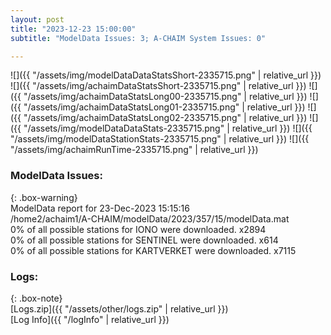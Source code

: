 ```yaml
---
layout: post
title: "2023-12-23 15:00:00"
subtitle: "ModelData Issues: 3; A-CHAIM System Issues: 0"

---
```


![]({{ "/assets/img/modelDataDataStatsShort-2335715.png" | relative_url }})
![]({{ "/assets/img/achaimDataStatsShort-2335715.png" | relative_url }})
![]({{ "/assets/img/achaimDataStatsLong00-2335715.png" | relative_url }})
![]({{ "/assets/img/achaimDataStatsLong01-2335715.png" | relative_url }})
![]({{ "/assets/img/achaimDataStatsLong02-2335715.png" | relative_url }})
![]({{ "/assets/img/modelDataDataStats-2335715.png" | relative_url }})
![]({{ "/assets/img/modelDataStationStats-2335715.png" | relative_url }})
![]({{ "/assets/img/achaimRunTime-2335715.png" | relative_url }})


### ModelData Issues:  
  
{: .box-warning}  
 ModelData report for 23-Dec-2023 15:15:16   
 /home2/achaim1/A-CHAIM/modelData/2023/357/15/modelData.mat   
 0% of all possible stations for IONO were downloaded. x2894   
 0% of all possible stations for SENTINEL were downloaded. x614   
 0% of all possible stations for KARTVERKET were downloaded. x7115   
  


### Logs:  
  
{: .box-note}  
[Logs.zip]({{ "/assets/other/logs.zip" | relative_url }})  
[Log Info]({{ "/logInfo" | relative_url }})  
